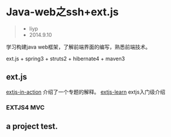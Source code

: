 Java-web之ssh+ext.js
========
>* liyp
>* 2014.9.10

学习构建java web框架，了解前端界面的编写，熟悉前端技术。

ext.js + spring3 + struts2 + hibernate4 + maven3

## ext.js
[extjs-in-action] 介绍了一个专题的解释。
[extjs-learn] extjs入门级介绍


### EXTJS4 MVC



## a project test.


[extjs-in-action]: http://blog.csdn.net/tinyyys/article/category/528043 "Extjs实战专题-csdn"
[extjs-learn]: http://www.cnblogs.com/willick/p/3172585.html

[extjs-api]: http://docs-origin.sencha.com/extjs/4.2.2/#!/api
